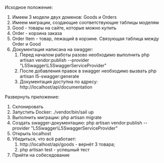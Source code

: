 Исходное положение:
1. Имеем 3 модели двух доменов: Goods и Orders
2. Имеем миграции, создающие соответствующие таблицы моделям
3. Good - товары на сайте, которые можно купить
4. Order - корзина заказа
5. Order Item - товар, лежащий в корзине. Связующая таблица между Order и Good
6. Документация написана на swagger:
   1. Перед началом работы разово необходимо выполнить php artisan vendor:publish --provider "L5Swagger\L5SwaggerServiceProvider"
   2. После добавления правок в swagger необходимо вызвать php artisan l5-swagger:generate
   3. Документация доступна по адресу: http://localhost/api/documentation

Развернуть приложение:
1. Склонировать
2. Запустить Docker: ./vendor/bin/sail up
3. Выполнить миграции: php artisan migrate
4. Создать swagger-документацию: php artisan vendor:publish --provider "L5Swagger\L5SwaggerServiceProvider"
5. Открыть localhost
6. Убедиться, что всё работает:
   1. http://localhost/api/goods - вернёт 3 товара;
   2. php artisan test - успешный тест
7. Прийти на собеседование

